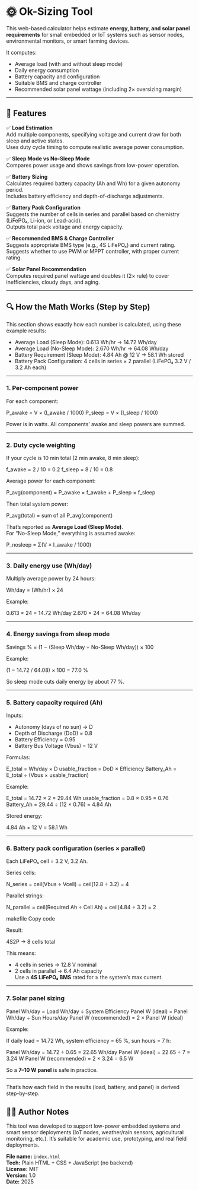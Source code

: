 # 🌞 Ok-Sizing Tool 
This web-based calculator helps estimate **energy, battery, and solar panel requirements** for small embedded or IoT systems such as sensor nodes, environmental monitors, or smart farming devices.

It computes:
- Average load (with and without sleep mode)
- Daily energy consumption
- Battery capacity and configuration
- Suitable BMS and charge controller
- Recommended solar panel wattage (including 2× oversizing margin)

---

## 🚀 Features

✅ **Load Estimation**  
Add multiple components, specifying voltage and current draw for both sleep and active states.  
Uses duty cycle timing to compute realistic average power consumption.

✅ **Sleep Mode vs No-Sleep Mode**  
Compares power usage and shows savings from low-power operation.

✅ **Battery Sizing**  
Calculates required battery capacity (Ah and Wh) for a given autonomy period.  
Includes battery efficiency and depth-of-discharge adjustments.

✅ **Battery Pack Configuration**  
Suggests the number of cells in series and parallel based on chemistry (LiFePO₄, Li-ion, or Lead-acid).  
Outputs total pack voltage and energy capacity.

✅ **Recommended BMS & Charge Controller**  
Suggests appropriate BMS type (e.g., 4S LiFePO₄) and current rating.  
Suggests whether to use PWM or MPPT controller, with proper current rating.

✅ **Solar Panel Recommendation**  
Computes required panel wattage and doubles it (2× rule) to cover inefficiencies, cloudy days, and aging.

---

## 🔍 How the Math Works (Step by Step)

This section shows exactly how each number is calculated, using these example results:

- Average Load (Sleep Mode): 0.613 Wh/hr → 14.72 Wh/day  
- Average Load (No-Sleep Mode): 2.670 Wh/hr → 64.08 Wh/day  
- Battery Requirement (Sleep Mode): 4.84 Ah @ 12 V → 58.1 Wh stored  
- Battery Pack Configuration: 4 cells in series × 2 parallel (LiFePO₄ 3.2 V / 3.2 Ah each)

---

### 1. Per-component power

For each component:

P_awake = V × (I_awake / 1000)
P_sleep = V × (I_sleep / 1000)


Power is in watts. All components’ awake and sleep powers are summed.

---

### 2. Duty cycle weighting

If your cycle is 10 min total (2 min awake, 8 min sleep):

f_awake = 2 / 10 = 0.2
f_sleep = 8 / 10 = 0.8

Average power for each component:

P_avg(component) = P_awake × f_awake + P_sleep × f_sleep


Then total system power:

P_avg(total) = sum of all P_avg(component)


That’s reported as **Average Load (Sleep Mode)**.  
For “No-Sleep Mode,” everything is assumed awake:

P_nosleep = Σ(V × I_awake / 1000)

---

### 3. Daily energy use (Wh/day)

Multiply average power by 24 hours:

Wh/day = (Wh/hr) × 24

Example:

0.613 × 24 = 14.72 Wh/day
2.670 × 24 = 64.08 Wh/day

---

### 4. Energy savings from sleep mode

Savings % = (1 − (Sleep Wh/day ÷ No-Sleep Wh/day)) × 100

Example:

(1 − 14.72 / 64.08) × 100 = 77.0 %


So sleep mode cuts daily energy by about 77 %.

---

### 5. Battery capacity required (Ah)

Inputs:
- Autonomy (days of no sun) → D  
- Depth of Discharge (DoD) = 0.8  
- Battery Efficiency = 0.95  
- Battery Bus Voltage (Vbus) = 12 V

Formulas:

E_total = Wh/day × D
usable_fraction = DoD × Efficiency
Battery_Ah = E_total ÷ (Vbus × usable_fraction)

Example:

E_total = 14.72 × 2 = 29.44 Wh
usable_fraction = 0.8 × 0.95 = 0.76
Battery_Ah = 29.44 ÷ (12 × 0.76) = 4.84 Ah

Stored energy:

4.84 Ah × 12 V = 58.1 Wh

---

### 6. Battery pack configuration (series × parallel)

Each LiFePO₄ cell = 3.2 V, 3.2 Ah.

Series cells:

N_series = ceil(Vbus ÷ Vcell) = ceil(12.8 ÷ 3.2) = 4

Parallel strings:

N_parallel = ceil(Required Ah ÷ Cell Ah) = ceil(4.84 ÷ 3.2) = 2

makefile
Copy code

Result:

4S2P → 8 cells total


This means:
- 4 cells in series → 12.8 V nominal
- 2 cells in parallel → 6.4 Ah capacity  
Use a **4S LiFePO₄ BMS** rated for ≥ the system’s max current.

---

### 7. Solar panel sizing

Panel Wh/day = Load Wh/day ÷ System Efficiency
Panel W (ideal) = Panel Wh/day ÷ Sun Hours/day
Panel W (recommended) = 2 × Panel W (ideal)

Example:

If daily load = 14.72 Wh, system efficiency = 65 %, sun hours = 7 h:

Panel Wh/day = 14.72 ÷ 0.65 = 22.65 Wh/day
Panel W (ideal) = 22.65 ÷ 7 = 3.24 W
Panel W (recommended) = 2 × 3.24 = 6.5 W

So a **7–10 W panel** is safe in practice.

---

That’s how each field in the results (load, battery, and panel) is derived step-by-step.


## 🧑‍🔧 Author Notes

This tool was developed to support low-power embedded systems and smart sensor deployments (IoT nodes, weather/rain sensors, agricultural monitoring, etc.). It’s suitable for academic use, prototyping, and real field deployments.

**File name:** `index.html`  
**Tech:** Plain HTML + CSS + JavaScript (no backend)  
**License:** MIT  
**Version:** 1.0  
**Date:** 2025
